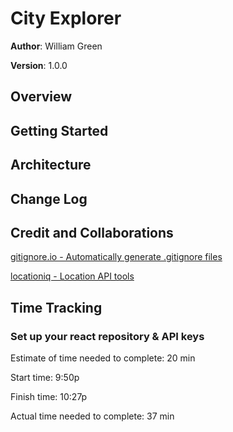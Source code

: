 # City Explorer

**Author**: William Green

**Version**: 1.0.0

## Overview
<!-- Provide a high level overview of what this application is and why you are building it, beyond the fact that it's an assignment for this class. (i.e. What's your problem domain?) -->

## Getting Started
<!-- What are the steps that a user must take in order to build this app on their own machine and get it running? -->

## Architecture
<!-- Provide a detailed description of the application design. What technologies (languages, libraries, etc) you're using, and any other relevant design information. -->

## Change Log
<!-- Use this area to document the iterative changes made to your application as each feature is successfully implemented. Use time stamps. Here's an example:

01-01-2001 4:59pm - Application now has a fully-functional express server, with a GET route for the location resource. -->

## Credit and Collaborations
<!-- Give credit (and a link) to other people or resources that helped you build this application. -->

[gitignore.io - Automatically generate .gitignore files](https://gitignore.io/)

[locationiq - Location API tools](https://locationiq.com/)


## Time Tracking


### Set up your react repository & API keys

Estimate of time needed to complete: 20 min

Start time: 9:50p

Finish time: 10:27p

Actual time needed to complete: 37 min
